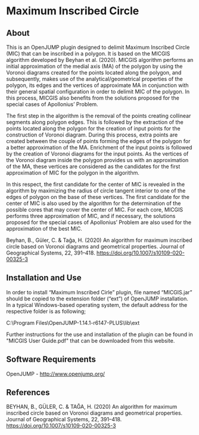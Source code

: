 # Maximum Inscribed Circle

## About
This is an OpenJUMP plugin designed to delimit Maximum Inscribed Circle (MIC) that can be inscribed in a polygon. It is based on the MICGIS algorithm developed by Beyhan et al. (2020). MICGIS algorithm performs an initial approximation of the medial axis (MA) of the polygon by using the Voronoi diagrams created for the points located along the polygon, and subsequently, makes use of the analytical/geometrical properties of the polygon, its edges and the vertices of approximate MA in conjunction with their general spatial configuration in order to delimit MIC of the polygon. In this process, MICGIS also benefits from the solutions proposed for the special cases of Apollonius’ Problem.

The first step in the algorithm is the removal of the points creating collinear segments along polygon edges. This is followed by the extraction of the points located along the polygon for the creation of input points for the construction of Voronoi diagram. During this process, extra points are created between the couple of points forming the edges of the polygon for a better approximation of the MA. Enrichment of the input points is followed by the creation of Voronoi diagrams for the input points. As the vertices of the Voronoi diagram inside the polygon provides us with an approximation of the MA, these vertices are considered as the candidates for the first approximation of MIC for the polygon in the algorithm.

In this respect, the first candidate for the center of MIC is revealed in the algorithm by maximizing the radius of circle tangent interior to one of the edges of polygon on the base of these vertices. The first candidate for the center of MIC is also used by the algorithm for the determination of the possible cores that may cover the center of MIC. For each core, MICGIS performs three approximation of MIC, and if necessary, the solutions proposed for the special cases of Apollonius’ Problem are also used for the approximation of the best MIC.

Beyhan, B., Güler, C. & Tağa, H. (2020) An algorithm for maximum inscribed circle based on Voronoi diagrams and geometrical properties. Journal of Geographical Systems, 22, 391–418. https://doi.org/10.1007/s10109-020-00325-3

## Installation and Use
In order to install “Maximum Inscribed Cirle” plugin, file named “MICGIS.jar” should be copied to the extension folder (“ext”) of OpenJUMP installation. In a typical Windows-based operating system, the default address for the respective folder is as following;

C:\Program Files\OpenJUMP-1.14.1-r6147-PLUS\lib\ext

Further instructions for the use and installation of the plugin can be found in "MICGIS User Guide.pdf" that can be downloaded from this website.

## Software Requirements
OpenJUMP - http://www.openjump.org/

## References

BEYHAN, B., GÜLER, C. & TAĞA, H. (2020) An algorithm for maximum inscribed circle based on Voronoi diagrams and geometrical properties. Journal of Geographical Systems, 22, 391–418. https://doi.org/10.1007/s10109-020-00325-3
